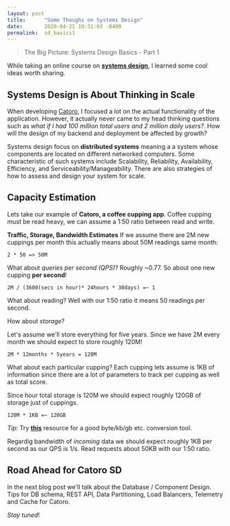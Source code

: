 ```yaml
---
layout: post
title:      "Some Thoughs on Systems Design"
date:       2020-04-21 19:31:03 -0400
permalink:  sd_basics1
---
```


> The Big Picture: Systems Design Basics - Part 1

While taking an online course on [**systems design**](https://www.educative.io/courses/grokking-the-system-design-interview), I learned some cool ideas worth sharing.


## Systems Design is About Thinking in Scale

When developing [Catoro](https://catoro.now.sh/), I focused a lot on the actual functionality of the application. However, it actually never came to my head thinking questions such as *what if I had 100 million total users and 2 million daily users?*. How will the design of my backend and deployment be affected by growth?

Systems design focus on **distributed systems** meaning a a system whose components are located on different networked computers. Some characteristic of such systems include Scalability, Reliability, Availability, Efficiency, and Serviceability/Manageability. There are also strategies of how to assess and design your system for scale.

## Capacity Estimation

Lets take our example of **Catoro, a coffee cupping app**. Coffee cupping must be read heavy, we can assume a 1:50 ratio between read and write.

**Traffic, Storage, Bandwidth Estimates**
If we assume there are 2M new cuppings per month this actually means about 50M readings same month:

`2 * 50 => 50M`

What about *queries per second (QPS)*? Roughly ~0.77. So about one new cupping **per second**!

`2M / (3600(secs in hour)* 24hours * 30days) =~ 1`

What about reading? Well with our 1:50 ratio it means 50 readings per second.

How about *storage*? 

Let's assume we'll store everything for five years. Since we have 2M every month we should expect to store roughly 120M!

`2M * 12months * 5years = 120M`

What about each particular cupping? Each cupping lets assume is 1KB of information since there are a lot of parameters to track per cupping as well as total score.

Since hour total storage is 120M we should expect roughly 120GB of storage just of cuppings.

`120M * 1KB =~ 120GB`

*Tip*: Try [**this**](https://whatsabyte.com/P1/byteconverter.htm) resource for a good byte/kb/gb etc. conversion tool.

Regardig bandwidth of *incoming* data we should expect roughly 1KB per second as our QPS is 1/s. Read requests about 50KB with our 1:50 ratio.

## Road Ahead for Catoro SD

In the next blog post we'll talk about the Database / Component Design. Tips for DB schema, REST API, Data Partitioning, Load Balancers, Telemetry and Cache for Catoro.

*Stay tuned*!